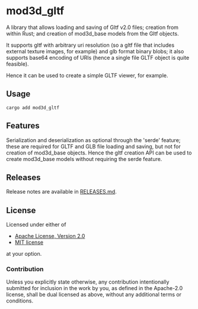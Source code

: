 # mod3d_gltf

A library that allows loading and saving of Gltf v2.0 files; creation
from within Rust; and creation of mod3d_base models from the Gltf
objects.

It supports gltf with arbitrary uri resolution (so a gltf file that
includes external texture images, for example) and glb format binary
blobs; it also supports base64 encoding of URIs (hence a single file
GLTF object is quite feasible).

Hence it can be used to create a simple GLTF viewer, for example.

## Usage


```
cargo add mod3d_gltf
```

## Features

Serialization and deserialization as optional through the 'serde'
feature; these are required for GLTF and GLB file loading and saving,
but not for creation of mod3d_base objects. Hence the gltf creation API can be used to create mod3d_base models without requiring the serde feature.

## Releases

Release notes are available in [RELEASES.md](RELEASES.md).

## License

Licensed under either of

 * [Apache License, Version 2.0](http://www.apache.org/licenses/LICENSE-2.0)
 * [MIT license](http://opensource.org/licenses/MIT)

at your option.

### Contribution

Unless you explicitly state otherwise, any contribution intentionally submitted
for inclusion in the work by you, as defined in the Apache-2.0 license, shall be
dual licensed as above, without any additional terms or conditions.
